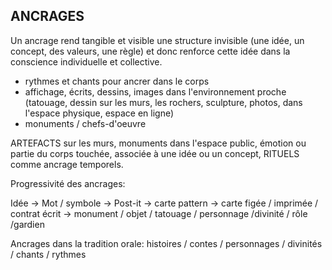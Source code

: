 ## ANCRAGES

Un ancrage rend tangible et visible une structure invisible (une idée, un concept, des valeurs, une règle) et donc renforce cette idée dans la conscience individuelle et collective.

- rythmes et chants pour ancrer dans le corps
- affichage, écrits, dessins, images dans l'environnement proche (tatouage,  dessin sur les murs, les rochers, sculpture, photos, dans l'espace physique, espace en ligne)
- monuments / chefs-d'oeuvre

ARTEFACTS sur les murs, monuments dans l'espace public, émotion ou partie du corps touchée, associée à une idée ou un concept, RITUELS comme ancrage temporels.

Progressivité des ancrages:

Idée -> Mot / symbole -> Post-it -> carte pattern -> carte figée / imprimée / contrat écrit -> monument / objet / tatouage / personnage /divinité / rôle /gardien

Ancrages dans la tradition orale: histoires / contes / personnages / divinités / chants / rythmes


